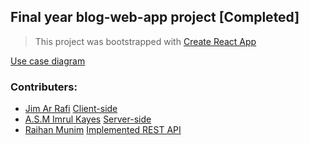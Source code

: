 ## Final year blog-web-app project [Completed]

> This project was bootstrapped with [Create React App](https://github.com/facebook/create-react-app)

[Use case diagram](https://github.com/SleeplessKnight/blog-web-app/blob/master/Diagram/UseCaseDiagram%20_%20Group3%20_%20Blogging%20Site.jpeg)

### Contributers:
- [Jim Ar Rafi](https://github.com/JimArRafi10) [Client-side](https://github.com/SleeplessKnight/blog-web-app/tree/master/client) 
- [A.S.M Imrul Kayes](https://github.com/asmimrul007) [Server-side](https://github.com/SleeplessKnight/blog-web-app/tree/master/server) 
- [Raihan Munim]((https://github.com/raihanrms)) [Implemented REST API](https://github.com/SleeplessKnight/blog-web-app/blob/master/api/important.md)

